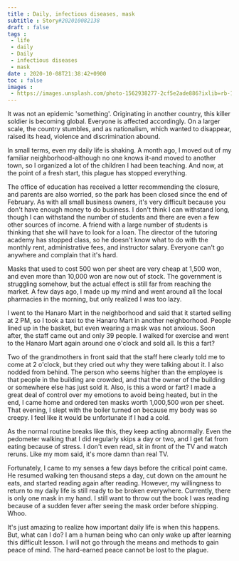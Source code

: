```yaml
---
title : Daily, infectious diseases, mask
subtitle : Story#202010082138
draft : false
tags :
 - life
 - daily
 - Daily
 - infectious diseases
 - mask
date : 2020-10-08T21:38:42+0900
toc : false
images : 
 - https://images.unsplash.com/photo-1562938277-2cf5e2ade886?ixlib=rb-1.2.1&q=80&fm=jpg&crop=entropy&cs=tinysrgb&w=1080&fit=max&ixid=eyJhcHBfaWQiOjE1NTU0OX0
---
```

It was not an epidemic 'something'. Originating in another country, this killer soldier is becoming global. Everyone is affected accordingly. On a larger scale, the country stumbles, and as nationalism, which wanted to disappear, raised its head, violence and discrimination abound.  

In small terms, even my daily life is shaking. A month ago, I moved out of my familiar neighborhood-although no one knows it-and moved to another town, so I organized a lot of the children I had been teaching. And now, at the point of a fresh start, this plague has stopped everything.  

The office of education has received a letter recommending the closure, and parents are also worried, so the park has been closed since the end of February. As with all small business owners, it's very difficult because you don't have enough money to do business. I don't think I can withstand long, though I can withstand the number of students and there are even a few other sources of income. A friend with a large number of students is thinking that she will have to look for a loan. The director of the tutoring academy has stopped class, so he doesn't know what to do with the monthly rent, administrative fees, and instructor salary. Everyone can't go anywhere and complain that it's hard.  

Masks that used to cost 500 won per sheet are very cheap at 1,500 won, and even more than 10,000 won are now out of stock. The government is struggling somehow, but the actual effect is still far from reaching the market. A few days ago, I made up my mind and went around all the local pharmacies in the morning, but only realized I was too lazy.  

I went to the Hanaro Mart in the neighborhood and said that it started selling at 2 PM, so I took a taxi to the Hanaro Mart in another neighborhood. People lined up in the basket, but even wearing a mask was not anxious. Soon after, the staff came out and only 39 people. I walked for exercise and went to the Hanaro Mart again around one o'clock and sold all. Is this a fart?  

Two of the grandmothers in front said that the staff here clearly told me to come at 2 o'clock, but they cried out why they were talking about it. I also nodded from behind. The person who seems higher than the employee is that people in the building are crowded, and that the owner of the building or somewhere else has just sold it. Also, is this a word or fart? I made a great deal of control over my emotions to avoid being heated, but in the end, I came home and ordered ten masks worth 1,000,500 won per sheet. That evening, I slept with the boiler turned on because my body was so creepy. I feel like it would be unfortunate if I had a cold.  

As the normal routine breaks like this, they keep acting abnormally. Even the pedometer walking that I did regularly skips a day or two, and I get fat from eating because of stress. I don't even read, sit in front of the TV and watch reruns. Like my mom said, it's more damn than real TV.  

Fortunately, I came to my senses a few days before the critical point came. He resumed walking ten thousand steps a day, cut down on the amount he eats, and started reading again after reading. However, my willingness to return to my daily life is still ready to be broken everywhere. Currently, there is only one mask in my hand. I still want to throw out the book I was reading because of a sudden fever after seeing the mask order before shipping. Whoo.  

It's just amazing to realize how important daily life is when this happens. But, what can I do? I am a human being who can only wake up after learning this difficult lesson. I will not go through the means and methods to gain peace of mind. The hard-earned peace cannot be lost to the plague.